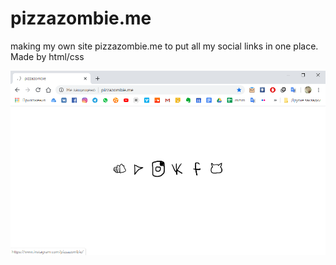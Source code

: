 # pizzazombie.me
making my own site pizzazombie.me to put all my social links in one place.
</br>
Made by html/css 

<img src="site.png">
